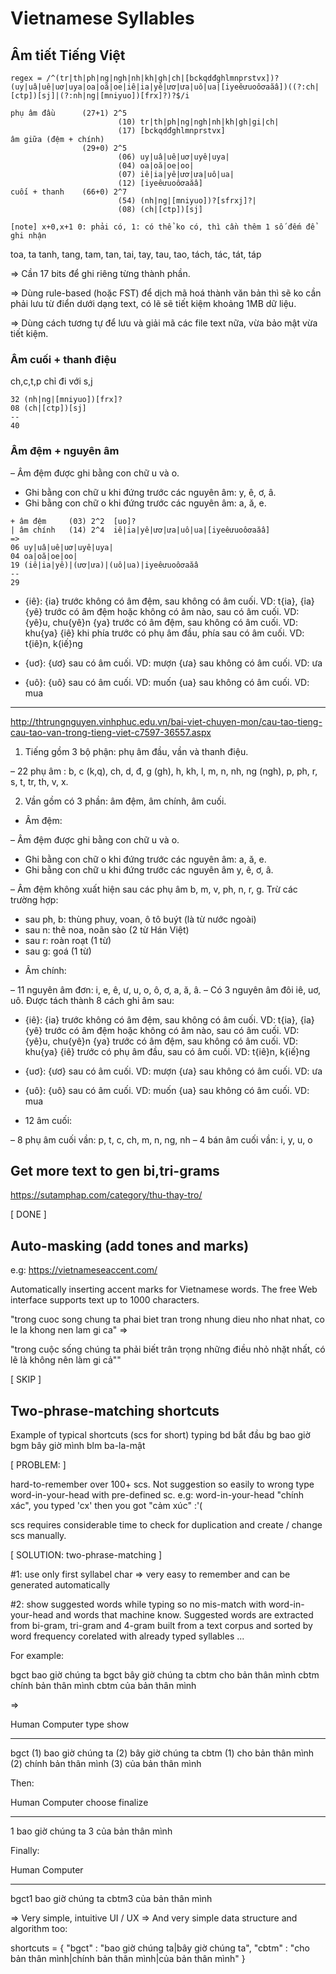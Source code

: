 # Vietnamese Syllables

## Âm tiết Tiếng Việt
```
regex = /^(tr|th|ph|ng|ngh|nh|kh|gh|ch|[bckqdđghlmnprstvx])?(uy|uâ|uê|uơ|uya|oa|oă|oe|iê|ia|yê|ươ|ưa|uô|ua|[iyeêưuoôơaăâ])((?:ch|[ctp])[sj]|(?:nh|ng|[mniyuo])[frx]?)?$/i

phụ âm đầu      (27+1) 2^5  
                        (10) tr|th|ph|ng|ngh|nh|kh|gh|gi|ch|
                        (17) [bckqdđghlmnprstvx]
âm giữa (đệm + chính)
                (29+0) 2^5
                        (06) uy|uâ|uê|uơ|uyê|uya|
                        (04) oa|oă|oe|oo|
                        (07) iê|ia|yê|ươ|ưa|uô|ua|
                        (12) [iyeêưuoôơaăâ]
cuối + thanh    (66+0) 2^7
                        (54) (nh|ng|[mniyuo])?[sfrxj]?|
                        (08) (ch|[ctp])[sj]

[note] x+0,x+1 0: phải có, 1: có thể ko có, thì cần thêm 1 số đếm để ghi nhận
```
toa, ta
tanh, tang, tam, tan,
tai, tay, tau, tao,
tách, tác, tát, táp

=> Cần 17 bits để ghi riêng từng thành phần.

=> Dùng rule-based (hoặc FST) để dịch mã hoá thành văn bản thì sẽ ko cần
phải lưu từ điển dưới dạng text, có lẽ sẽ tiết kiệm khoảng 1MB dữ liệu.

=> Dùng cách tương tự để lưu và giải mã các file text nữa, vừa bảo mật vừa tiết kiệm.

### Âm cuối + thanh điệu
ch,c,t,p chỉ đi với s,j
```
32 (nh|ng|[mniyuo])[frx]?
08 (ch|[ctp])[sj]
--
40
```

### Âm đệm + nguyên âm
– Âm đệm được ghi bằng con chữ u và o.
+ Ghi bằng con chữ u khi đứng trước các nguyên âm: y, ê, ơ, â.
+ Ghi bằng con chữ o khi đứng trước các nguyên âm: a, ă, e.
```
+ âm đệm     (03) 2^2  [uo]?
| âm chính   (14) 2^4  iê|ia|yê|ươ|ưa|uô|ua|[iyeêưuoôơaăâ]
=>
06 uy|uâ|uê|uơ|uyê|uya|
04 oa|oă|oe|oo|
19 (iê|ia|yê)|(ươ|ưa)|(uô|ua)|iyeêưuoôơaăâ
--
29
```
+ {iê}:
{ia} trước không có âm đệm, sau không có âm cuối.           VD: t{ia}, {ỉa}
{yê} trước có âm đệm hoặc không có âm nào, sau có âm cuối.  VD: {yê}u, chu{yê}n
{ya} trước có âm đệm, sau không có âm cuối.                 VD: khu{ya}
{iê} khi phía trước có phụ âm đầu, phía sau có âm cuối.     VD: t{iê}n, k{iế}ng

+ {uơ}:
{ươ} sau có âm cuối.       VD: mượn
{ưa} sau không có âm cuối. VD: ưa

+ {uô}:
{uô} sau có âm cuối.        VD: muốn
{ua} sau không có âm cuối.  VD: mua

- - - - - - - - - - - -

http://thtrungnguyen.vinhphuc.edu.vn/bai-viet-chuyen-mon/cau-tao-tieng-cau-tao-van-trong-tieng-viet-c7597-36557.aspx

1. Tiếng gồm 3 bộ phận: phụ âm đầu, vần và thanh điệu.

– 22 phụ âm : b, c (k,q), ch, d, đ, g (gh), h, kh, l, m, n, nh, ng (ngh), p, ph, r, s, t, tr, th, v, x.

2. Vần gồm có 3 phần: âm đệm, âm chính, âm cuối.
* Âm đệm:

– Âm đệm được ghi bằng con chữ u và o.
+ Ghi bằng con chữ o khi đứng trước các nguyên âm: a, ă, e.
+ Ghi bằng con chữ u khi đứng trước các nguyên âm y, ê, ơ, â.

– Âm đệm không xuất hiện sau các phụ âm b, m, v, ph, n, r, g. Trừ các trường hợp:
+ sau ph, b: thùng phuy, voan, ô tô buýt (là từ nước ngoài)
+ sau n: thê noa, noãn sào (2 từ Hán Việt)
+ sau r: roàn roạt (1 từ)
+ sau g: goá (1 từ)


* Âm chính:

– 11 nguyên âm đơn: i, e, ê, ư, u, o, ô, ơ, a, ă, â.
– Có 3 nguyên âm đôi iê, uơ, uô. Được tách thành 8 cách ghi âm sau:

+ {iê}:
{ia} trước không có âm đệm, sau không có âm cuối.           VD: t{ia}, {ỉa}
{yê} trước có âm đệm hoặc không có âm nào, sau có âm cuối.  VD: {yê}u, chu{yê}n
{ya} trước có âm đệm, sau không có âm cuối.                 VD: khu{ya}
{iê} trước có phụ âm đầu, sau có âm cuối.                   VD: t{iê}n, k{iế}ng

+ {uơ}:
{ươ} sau có âm cuối.       VD: mượn
{ưa} sau không có âm cuối. VD: ưa

+ {uô}:
{uô} sau có âm cuối.        VD: muốn
{ua} sau không có âm cuối.  VD: mua

* 12 âm cuối:

– 8 phụ âm cuối vần: p, t, c, ch, m, n, ng, nh
– 4 bán âm cuối vần: i, y, u, o

## Get more text to gen bi,tri-grams

https://sutamphap.com/category/thu-thay-tro/

[ DONE ]

## Auto-masking (add tones and marks)

e.g: https://vietnameseaccent.com/

Automatically inserting accent marks for Vietnamese words.
The free Web interface supports text up to 1000 characters.

"trong cuoc song chung ta phai biet tran trong nhung dieu nho nhat nhat, co le la khong nen lam gi ca" =>

"trong cuộc sống chúng ta phải biết trân trọng những điều nhỏ nhặt nhất, có lẽ là không nên làm gi cả""


[ SKIP ]

## Two-phrase-matching shortcuts

Example of typical shortcuts (scs for short) typing
bd    bắt đầu
bg    bao giờ
bgm   bây giờ mình
blm   ba-la-mật

[ PROBLEM: ]

hard-to-remember over 100+ scs. Not suggestion so easily to wrong type 
word-in-your-head with pre-defined sc. e.g: word-in-your-head "chính xác", 
you typed 'cx' then you got "cảm xúc" :'(

scs requires considerable time to check for duplication and create / change scs manually.


[ SOLUTION: two-phrase-matching ]

\#1: use only first syllabel char => very easy to remember and can be generated automatically

\#2: show suggested words while typing so no mis-match with word-in-your-head
and words that machine know. Suggested words are extracted from bi-gram, tri-gram and 4-gram built from a text corpus and sorted by word frequency corelated with already typed
syllables ...

For example:

bgct  bao giờ chúng ta
bgct  bây giờ chúng ta
cbtm  cho bản thân mình
cbtm  chính bản thân mình
cbtm  của bản thân mình

=>

Human   Computer
type    show
- - - - - - - - -
bgct    (1) bao giờ chúng ta (2) bây giờ chúng ta
cbtm    (1) cho bản thân mình (2) chính bản thân mình (3) của bản thân mình

Then:

Human   Computer
choose  finalize
- - - - - - - - -
1       bao giờ chúng ta
3       của bản thân mình

Finally:

Human   Computer
- - - - - - - - -
bgct1   bao giờ chúng ta
cbtm3   của bản thân mình

=> Very simple, intuitive UI / UX
=> And very simple data structure and algorithm too:

shortcuts = {
    "bgct" : "bao giờ chúng ta|bây giờ chúng ta",
    "cbtm" : "cho bản thân mình|chính bản thân mình|của bản thân mình"
}
